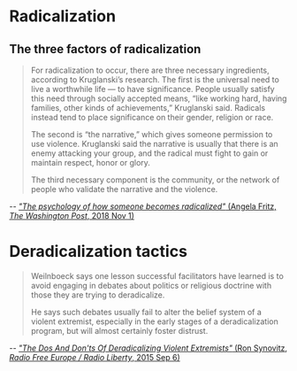 # Radicalization

## The three factors of radicalization

>For radicalization to occur, there are three necessary ingredients, according to Kruglanski’s research. The first is the universal need to live a worthwhile life — to have significance. People usually satisfy this need through socially accepted means, “like working hard, having families, other kinds of achievements,” Kruglanski said. Radicals instead tend to place significance on their gender, religion or race.
>
>The second is “the narrative,” which gives someone permission to use violence. Kruglanski said the narrative is usually that there is an enemy attacking your group, and the radical must fight to gain or maintain respect, honor or glory.
>
>The third necessary component is the community, or the network of people who validate the narrative and the violence.

-- [<cite>"The psychology of how someone becomes radicalized"</cite> (Angela Fritz, <i>The Washington Post</i>, 2018 Nov 1)](https://www.washingtonpost.com/science/2018/11/01/psychology-how-someone-becomes-radicalized/?noredirect=on&utm_term=.bb1c34780f0b)

# Deradicalization tactics

>Weilnboeck says one lesson successful facilitators have learned is to avoid engaging in debates about politics or religious doctrine with those they are trying to deradicalize.
>
>He says such debates usually fail to alter the belief system of a violent extremist, especially in the early stages of a deradicalization program, but will almost certainly foster distrust.

-- [<cite>"The Dos And Don'ts Of Deradicalizing Violent Extremists"</cite> (Ron Synovitz, <i>Radio Free Europe / Radio Liberty</i>, 2015 Sep 6)](https://www.rferl.org/a/deradicalizing-violent-extremists-what-works-what-does-not-work/27229417.html)